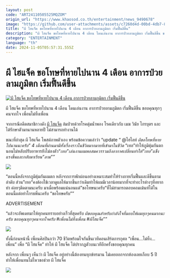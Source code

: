 ```yaml
---
layout: post
code: "ART24110505525MQZOM"
origin_url: "https://www.khaosod.co.th/entertainment/news_9490678"
image: "https://github.com/user-attachments/assets/c7260d4d-00bd-4db7-83c7-16667b454a0c"
title: "ผี ไฮแจ็ค ขอโทษที่หายไปนาน 4 เดือน อาการป่วยลามภูมิตก เริ่มฟื้นดีขึ้น"
description: "ผี ไฮแจ็ค ขอโทษที่หายไปนาน 4 เดือน โดนเล่นงาน อาการป่วยลามภูมิตก เริ่มฟื้นดีขึ้น ขอบคุณทุกๆคนจากใจ เพื่อนไม่ทิ้งเพื่อน จากกรณีอดีตสมาชิกวงดัง ผี ไฮแจ็ค"
category: "ENTERTAINMENT"
language: "th"
date: 2024-11-05T05:57:31.555Z
---
```


# ผี ไฮแจ็ค ขอโทษที่หายไปนาน 4 เดือน อาการป่วยลามภูมิตก เริ่มฟื้นดีขึ้น

[![ผี ไฮแจ็ค ขอโทษที่หายไปนาน 4 เดือน อาการป่วยลามภูมิตก เริ่มฟื้นดีขึ้น](https://www.khaosod.co.th/wpapp/uploads/2024/11/peehijackback511679998.jpg "ผี ไฮแจ็ค ขอโทษที่หายไปนาน 4 เดือน อาการป่วยลามภูมิตก เริ่มฟื้นดีขึ้น")](https://www.khaosod.co.th/wpapp/uploads/2024/11/peehijackback511679998.jpg)

ผี ไฮแจ็ค ขอโทษที่หายไปนาน 4 เดือน โดนเล่นงาน อาการป่วยลามภูมิตก เริ่มฟื้นดีขึ้น ขอบคุณทุกๆคนจากใจ เพื่อนไม่ทิ้งเพื่อน

จากกรณีอดีตสมาชิกวงดัง [ผี ไฮแจ็ค](https://www.facebook.com/pee.hijack) ล้มป่วยด้วยโรคตุ่มน้ำพอง โรคเดียวกับ เมฆ วินัย ไกรบุตร และได้รักษาตัวมานานหลายปี ไม่สามารถทำงานได้

ขณะที่ล่าสุด ผี ไฮแจ็ค โพสต์ภาพตัวเอง พร้อมข้อความเล่าว่า “update “ @ไฮไลท์ _ผีขอโทษที่หายไปนานนะครับ” 4 เดือนที่ผ่านมามีทั้งเรื่องราวในชีวิตมากมายที่เข้ามาในชีวิต_ “เทอ”ทำให้ภูมิคุ้มกันตก นอนไม่หลับปรับอาหารยังไม่ลงตัว“_เทอ”เล่นงานผมพอสมควรรวมถึงอากาศเปลี่ยนทำให้“เทอ”แข็งแรงขึ้นและกลับมาเรียน“ลาม””_

[![](https://www.khaosod.co.th/wpapp/uploads/2024/11/peehijackback511672.jpg)](https://www.khaosod.co.th/wpapp/uploads/2024/11/peehijackback511672.jpg)

“ตอนนี้หลังจากภูมิคุ้มกันผมตก หลังจากการพักผ่อนอย่างเหมาะสมทำให้ร่างกายเริ่มฟื้นและดีขึ้นตามลำดับ ส่วน”เทอ“คงต้องใช้เวลาดูแลให้มากขึ้นกว่าเดิมทำให้ผมมีเวลาน้อยมากที่จะทำอะไรต่างๆที่อยากทำ ค่อยๆติดตามนะครับ มาเมื่อพร้อมแน่นอนแต่”ขอโทษนะครับ“ที่ไม่สามารถตอบคอมเม้นท์ได้ในตอนนี้แต่อย่าโกรธพี่นะครับ “ขอโทษครับ””

ADVERTISEMENT

“แล้วจะอัพเดทมาให้ทุกคนทราบอย่างเร็วที่สุดครับ _ผีขอบคุณสำหรับกำลังใจที่มอบให้ผมทุกๆคนมากนะครับ ขอบคุณทุกๆคนจากใจครับ #เพื่อนไม่ทิ้งเพื่อน #ผีไฮแจ็ค””_

[![](https://www.khaosod.co.th/wpapp/uploads/2024/11/peehijackback511673.jpg)](https://www.khaosod.co.th/wpapp/uploads/2024/11/peehijackback511673.jpg)

ทั้งนี้ก่อนหน้านี้ เพื่อนศิลปินกว่า 70 ชีวิตพร้อมใจกันขึ้นเวทีคอนเสิร์ตการกุศล “เพื่อน…ไม่ทิ้ง…เพื่อน” เพื่อ “ผี ไฮแจ็ค” ทำให้ ผี ไฮแจ็ค ได้ปรากฏตัวบนเวทีอีกครั้งขอบคุณทุกคน

หลังจาก เพื่อนๆ เห็นว่า ผี ไฮแจ็ค อยู่อย่างนี้ต้องทนทุกข์ทรมาน ไม่เคยออกจากห้องเลยเกือบ 5 ปี ทำให้เพื่อนทนไม่ไหวขอช่วย ผี ไฮแจ็ค

[![](https://www.khaosod.co.th/wpapp/uploads/2024/11/peehijackback511671.jpg)](https://www.khaosod.co.th/wpapp/uploads/2024/11/peehijackback511671.jpg)